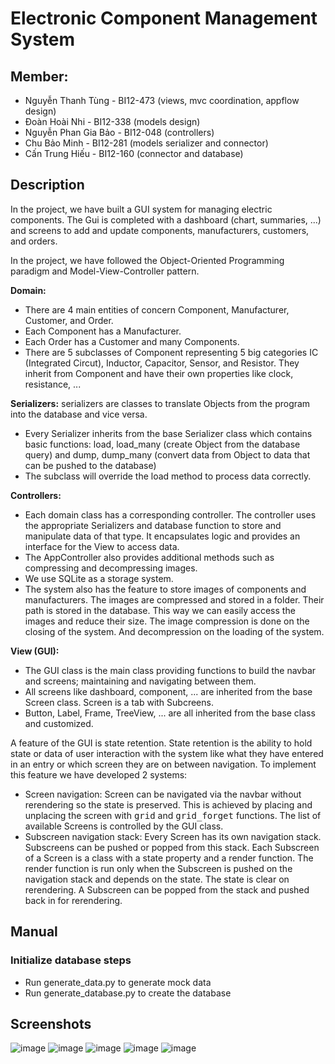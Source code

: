 # Electronic Component Management System

## Member:
- Nguyễn Thanh Tùng - BI12-473 (views, mvc coordination, appflow design)
- Đoàn Hoài Nhi - BI12-338 (models design)
- Nguyễn Phan Gia Bảo - BI12-048 (controllers)
- Chu Bảo Minh - BI12-281 (models serializer and connector)
- Cấn Trung Hiếu - BI12-160 (connector and database)


## Description

In the project, we have built a GUI system for managing electric components. The Gui is completed with a dashboard (chart, summaries, ...) and screens to add and update components, manufacturers, customers, and orders.

In the project, we have followed the Object-Oriented Programming paradigm and Model-View-Controller pattern.

**Domain:**
- There are 4 main entities of concern Component, Manufacturer, Customer, and Order.
- Each Component has a Manufacturer.
- Each Order has a Customer and many Components.
- There are 5 subclasses of Component representing 5 big categories IC (Integrated Circut), Inductor, Capacitor, Sensor, and Resistor. They inherit from Component and have their own properties like clock, resistance, ...

**Serializers:** serializers are classes to translate Objects from the program into the database and vice versa.
- Every Serializer inherits from the base Serializer class which contains basic functions: load, load_many (create Object from the database query) and dump, dump_many (convert data from Object to data that can be pushed to the database)
- The subclass will override the load method to process data correctly.

**Controllers:**
- Each domain class has a corresponding controller. The controller uses the appropriate Serializers and database function to store and manipulate data of that type. It encapsulates logic and provides an interface for the View to access data.
- The AppController also provides additional methods such as compressing and decompressing images.
- We use SQLite as a storage system.
- The system also has the feature to store images of components and manufacturers. The images are compressed and stored in a folder. Their path is stored in the database. This way we can easily access the images and reduce their size. The image compression is done on the closing of the system. And decompression on the loading of the system.


**View (GUI):**
- The GUI class is the main class providing functions to build the navbar and screens; maintaining and navigating between them.
- All screens like dashboard, component, ... are inherited from the base Screen class. Screen is a tab with Subcreens.
- Button, Label, Frame, TreeView, ... are all inherited from the base class and customized.

A feature of the GUI is state retention. State retention is the ability to hold state or data of user interaction with the system like what they have entered in an entry or which screen they are on between navigation. To implement this feature we have developed 2 systems:
- Screen navigation: Screen can be navigated via the navbar without rerendering so the state is preserved. This is achieved by placing and unplacing the screen with <tt>grid</tt> and <tt>grid_forget</tt> functions. The list of available Screens is controlled by the GUI class.
- Subscreen navigation stack: Every Screen has its own navigation stack. Subscreens can be pushed or popped from this stack. Each Subscreen of a Screen is a class with a state property and a render function. The render function is run only when the Subscreen is pushed on the navigation stack and depends on the state. The state is clear on rerendering. A Subscreen can be popped from the stack and pushed back in for rerendering.


## Manual

### Initialize database steps

- Run generate_data.py to generate mock data
- Run generate_database.py to create the database


## Screenshots

![image](https://github.com/tung-ngt/electronic-component-management/assets/71141898/3823f5d9-0953-4940-ac28-6335acd72d59)
![image](https://github.com/tung-ngt/electronic-component-management/assets/71141898/c441e372-9318-4d47-86b8-bd02589c7077)
![image](https://github.com/tung-ngt/electronic-component-management/assets/71141898/a4650749-99dc-42d7-b02a-ed14e84bde1e)
![image](https://github.com/tung-ngt/electronic-component-management/assets/71141898/66146638-e65c-4148-82a4-a90b2a1f6830)
![image](https://github.com/tung-ngt/electronic-component-management/assets/71141898/4d3a75d6-850d-4c48-a521-37b4b92437de)


